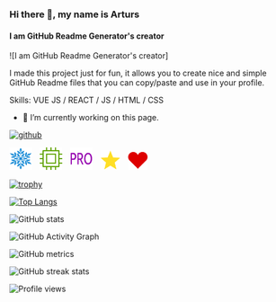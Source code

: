 ### Hi there 👋, my name is Arturs
#### I am GitHub Readme Generator's creator
![I am GitHub Readme Generator's creator]

I made this project just for fun, it allows you to create nice and simple GitHub Readme files that you can copy/paste and use in your profile.

Skills: VUE JS / REACT / JS / HTML / CSS

- 🔭 I’m currently working on this page. 


[<img src='https://cdn.jsdelivr.net/npm/simple-icons@3.0.1/icons/github.svg' alt='github' height='40'>](https://github.com/https://github.com/LucidHacker9999)  

<a href='https://archiveprogram.github.com/'><img src='https://raw.githubusercontent.com/acervenky/animated-github-badges/master/assets/acbadge.gif' width='40' height='40'></a> <a href='https://docs.github.com/en/developers'><img src='https://raw.githubusercontent.com/acervenky/animated-github-badges/master/assets/devbadge.gif' width='40' height='40'></a> <a href='https://github.com/pricing'><img src='https://raw.githubusercontent.com/acervenky/animated-github-badges/master/assets/pro.gif' width='40' height='40'></a> <a href='https://stars.github.com/'><img src='https://raw.githubusercontent.com/acervenky/animated-github-badges/master/assets/starbadge.gif' width='35' height='35'></a> <a href='https://docs.github.com/en/github/supporting-the-open-source-community-with-github-sponsors'><img src='https://raw.githubusercontent.com/acervenky/animated-github-badges/master/assets/sponsorbadge.gif' width='35' height='35'></a> 

[![trophy](https://github-profile-trophy.vercel.app/?username=https://github.com/LucidHacker9999)](https://github.com/ryo-ma/github-profile-trophy)

[![Top Langs](https://github-readme-stats.vercel.app/api/top-langs/?username=https://github.com/LucidHacker9999)](https://github.com/anuraghazra/github-readme-stats)

![GitHub stats](https://github-readme-stats.vercel.app/api?username=https://github.com/LucidHacker9999&show_icons=true&count_private=true)  

![GitHub Activity Graph](https://activity-graph.herokuapp.com/graph?username=https://github.com/LucidHacker9999)  

![GitHub metrics](https://metrics.lecoq.io/https://github.com/LucidHacker9999)  

![GitHub streak stats](https://github-readme-streak-stats.herokuapp.com/?user=https://github.com/LucidHacker9999)  

![Profile views](https://gpvc.arturio.dev/https://github.com/LucidHacker9999)  

